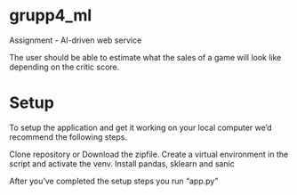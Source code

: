 # grupp4_ml
Assignment - AI-driven web service

The user should be able to estimate what the sales of a game will look like depending on the critic score.

# Setup
To setup the application and get it working on your local computer we’d recommend the following steps.

Clone repository or Download the zipfile.
Create a virtual environment in the script and activate the venv.
Install pandas, sklearn and sanic

After you’ve completed the setup steps you run “app.py”
